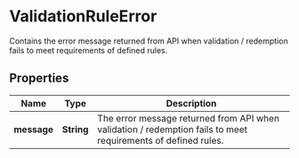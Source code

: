 

# ValidationRuleError

Contains the error message returned from API when validation / redemption fails to meet requirements of defined rules.

## Properties

| Name | Type | Description |
|------------ | ------------- | ------------- |
|**message** | **String** | The error message returned from API when validation / redemption fails to meet requirements of defined rules. |



